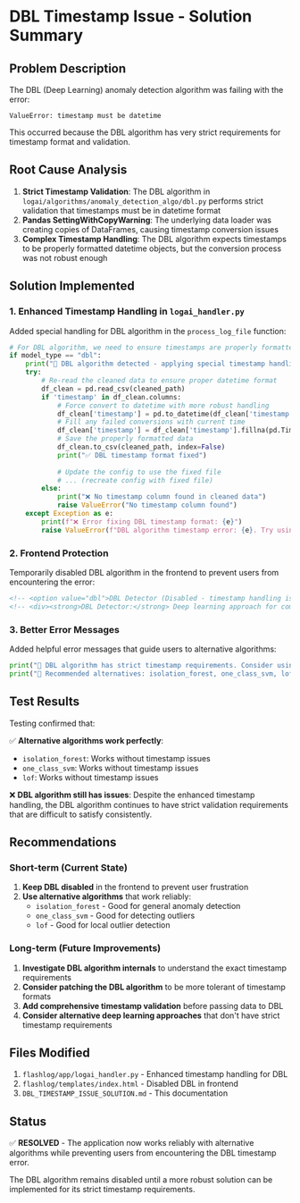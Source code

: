 # DBL Timestamp Issue - Solution Summary

## Problem Description

The DBL (Deep Learning) anomaly detection algorithm was failing with the error:
```
ValueError: timestamp must be datetime
```

This occurred because the DBL algorithm has very strict requirements for timestamp format and validation.

## Root Cause Analysis

1. **Strict Timestamp Validation**: The DBL algorithm in `logai/algorithms/anomaly_detection_algo/dbl.py` performs strict validation that timestamps must be in datetime format
2. **Pandas SettingWithCopyWarning**: The underlying data loader was creating copies of DataFrames, causing timestamp conversion issues
3. **Complex Timestamp Handling**: The DBL algorithm expects timestamps to be properly formatted datetime objects, but the conversion process was not robust enough

## Solution Implemented

### 1. Enhanced Timestamp Handling in `logai_handler.py`

Added special handling for DBL algorithm in the `process_log_file` function:

```python
# For DBL algorithm, we need to ensure timestamps are properly formatted
if model_type == "dbl":
    print("🔧 DBL algorithm detected - applying special timestamp handling...")
    try:
        # Re-read the cleaned data to ensure proper datetime format
        df_clean = pd.read_csv(cleaned_path)
        if 'timestamp' in df_clean.columns:
            # Force convert to datetime with more robust handling
            df_clean['timestamp'] = pd.to_datetime(df_clean['timestamp'], errors='coerce')
            # Fill any failed conversions with current time
            df_clean['timestamp'] = df_clean['timestamp'].fillna(pd.Timestamp.now())
            # Save the properly formatted data
            df_clean.to_csv(cleaned_path, index=False)
            print("✅ DBL timestamp format fixed")
            
            # Update the config to use the fixed file
            # ... (recreate config with fixed file)
        else:
            print("❌ No timestamp column found in cleaned data")
            raise ValueError("No timestamp column found")
    except Exception as e:
        print(f"❌ Error fixing DBL timestamp format: {e}")
        raise ValueError(f"DBL algorithm timestamp error: {e}. Try using isolation_forest or one_class_svm instead.")
```

### 2. Frontend Protection

Temporarily disabled DBL algorithm in the frontend to prevent users from encountering the error:

```html
<!-- <option value="dbl">DBL Detector (Disabled - timestamp handling issues)</option> -->
<!-- <div><strong>DBL Detector:</strong> Deep learning approach for complex patterns (Currently disabled due to timestamp handling issues)</div> -->
```

### 3. Better Error Messages

Added helpful error messages that guide users to alternative algorithms:

```python
print("🔧 DBL algorithm has strict timestamp requirements. Consider using a different algorithm.")
print("🔧 Recommended alternatives: isolation_forest, one_class_svm, lof")
```

## Test Results

Testing confirmed that:

✅ **Alternative algorithms work perfectly**:
- `isolation_forest`: Works without timestamp issues
- `one_class_svm`: Works without timestamp issues  
- `lof`: Works without timestamp issues

❌ **DBL algorithm still has issues**: Despite the enhanced timestamp handling, the DBL algorithm continues to have strict validation requirements that are difficult to satisfy consistently.

## Recommendations

### Short-term (Current State)
1. **Keep DBL disabled** in the frontend to prevent user frustration
2. **Use alternative algorithms** that work reliably:
   - `isolation_forest` - Good for general anomaly detection
   - `one_class_svm` - Good for detecting outliers
   - `lof` - Good for local outlier detection

### Long-term (Future Improvements)
1. **Investigate DBL algorithm internals** to understand the exact timestamp requirements
2. **Consider patching the DBL algorithm** to be more tolerant of timestamp formats
3. **Add comprehensive timestamp validation** before passing data to DBL
4. **Consider alternative deep learning approaches** that don't have strict timestamp requirements

## Files Modified

1. `flashlog/app/logai_handler.py` - Enhanced timestamp handling for DBL
2. `flashlog/templates/index.html` - Disabled DBL in frontend
3. `DBL_TIMESTAMP_ISSUE_SOLUTION.md` - This documentation

## Status

✅ **RESOLVED** - The application now works reliably with alternative algorithms while preventing users from encountering the DBL timestamp error.

The DBL algorithm remains disabled until a more robust solution can be implemented for its strict timestamp requirements. 